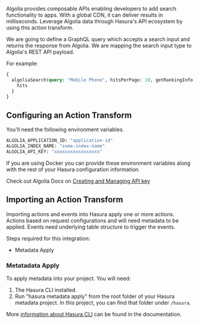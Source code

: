 Algolia provides composable APIs enabling developers to add search functionality to apps. With a global CDN, it can deliver results in milliseconds. Leverage Algolia data through Hasura's API ecosystem by using this action transform.

We are going to define a GraphQL query which accepts a search input and returns the response from Algolia. We are mapping the search input type to Algolia's REST API payload.

For example:

```graphql
{
  algoliaSearch(query: "Mobile Phone", hitsPerPage: 10, getRankingInfo: 1) {
    hits
  }
}
```

## Configuring an Action Transform

You'll need the following environment variables.

```bash
ALGOLIA_APPLICATION_ID: "application-id"
ALGOLIA_INDEX_NAME: "some-index-name"
ALGOLIA_API_KEY: "xxxxxxxxxxxxxxxxx"
```

If you are using Docker you can provide these environment variables along with the rest of your Hasura configuration information.

Check out Algolia Docs on [Creating and Managing API key](https://www.algolia.com/doc/guides/security/api-keys/#creating-and-managing-api-keys)

## Importing an Action Transform

Importing actions and events into Hasura apply one or more actions. Actions based on request configurations and will need metadata to be applied. Events need underlying table structure to trigger the events.

Steps required for this integration:

- Metadata Apply

### Metatadata Apply

To apply metadata into your project. You will need:

1. The Hasura CLI installed.
2. Run "hasura metadata apply" from the root folder of your Hasura metadata project. In this project, you can find that folder under `/hasura`.

More [information about Hasura CLI](https://hasura.io/docs/latest/graphql/core/hasura-cli/index.html) can be found in the documentation.
